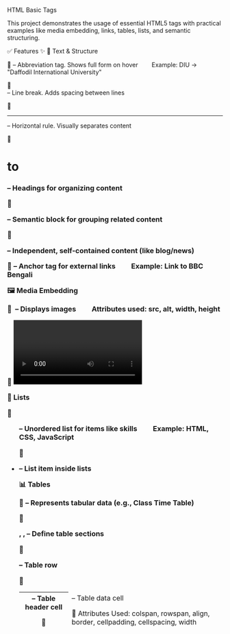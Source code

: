 HTML Basic Tags

This project demonstrates the usage of essential HTML5 tags with practical examples like media embedding, links, tables, lists, and semantic structuring.

✅ Features ✨
📌 Text & Structure

🔹 <abbr> – Abbreviation tag. Shows full form on hover
  Example: DIU → "Daffodil International University"

🔹 <br> – Line break. Adds spacing between lines

🔹 <hr> – Horizontal rule. Visually separates content

🔹 <h1> to <h3> – Headings for organizing content

🔹 <section> – Semantic block for grouping related content

🔹 <article> – Independent, self-contained content (like blog/news)

🔹 <a> – Anchor tag for external links
  Example: Link to BBC Bengali

🖼️ Media Embedding

🔹 <img> – Displays images
  Attributes used: src, alt, width, height

🔹 <video> – Displays video with controls and autoplay
  Attributes used: src, controls, autoplay, width, height

📝 Lists

🔹 <ul> – Unordered list for items like skills
  Example: HTML, CSS, JavaScript

🔹 <li> – List item inside lists

📊 Tables

🔹 <table> – Represents tabular data (e.g., Class Time Table)

🔹 <thead>, <tbody>, <tfoot> – Define table sections

🔹 <tr> – Table row

🔹 <th> – Table header cell

🔹 <td> – Table data cell

🔹 Attributes Used: colspan, rowspan, align, border, cellpadding, cellspacing, width